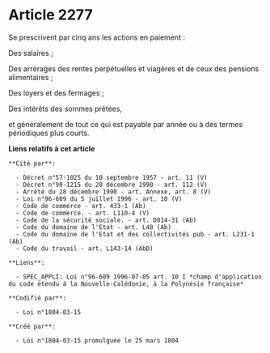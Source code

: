 # Article 2277

Se prescrivent par cinq ans les actions en paiement :

Des salaires ;

Des arrérages des rentes perpétuelles et viagères et de ceux des pensions alimentaires ;

Des loyers et des fermages ;

Des intérêts des sommes prêtées,

et généralement de tout ce qui est payable par année ou à des termes périodiques plus courts.

**Liens relatifs à cet article**

	**Cité par**:

	  - Décret n°57-1025 du 10 septembre 1957 - art. 11 (V)
	  - Décret n°90-1215 du 20 décembre 1990 - art. 112 (V)
	  - Arrêté du 28 décembre 1990 - art. Annexe, art. 8 (V)
	  - Loi n°96-609 du 5 juillet 1996 - art. 10 (V)
	  - Code de commerce - art. 433-1 (Ab)
	  - Code de commerce. - art. L110-4 (V)
	  - Code de la sécurité sociale. - art. D814-31 (Ab)
	  - Code du domaine de l'Etat - art. L48 (Ab)
	  - Code du domaine de l'Etat et des collectivités pub - art. L231-1 (Ab)
	  - Code du travail - art. L143-14 (AbD)

	**Liens**:

	  - SPEC_APPLI: Loi n°96-609 1996-07-05 art. 10 I *champ d'application du code étendu à la Nouvelle-Calédonie, à la Polynésie française*

	**Codifié par**:

	  - Loi n°1804-03-15

	**Créé par**:

	  - Loi n°1804-03-15 promulguée le 25 mars 1804

